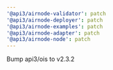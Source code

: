 ```yaml
---
'@api3/airnode-validator': patch
'@api3/airnode-deployer': patch
'@api3/airnode-examples': patch
'@api3/airnode-adapter': patch
'@api3/airnode-node': patch
---
```


Bump api3/ois to v2.3.2
